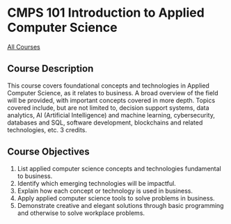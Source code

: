 # CMPS 101 Introduction to Applied Computer Science

[All Courses](courses)

## Course Description

This course covers foundational concepts and technologies in Applied Computer Science, as it relates to business. A broad overview of the field will be provided, with important concepts covered in more depth. Topics covered include, but are not limited to, decision support systems, data analytics, AI (Artificial Intelligence) and machine learning, cybersecurity, databases and SQL, software development, blockchains and related technologies, etc. 3 credits.

## Course Objectives

1) List applied computer science concepts and technologies fundamental to business.
2) Identify which emerging technologies will be impactful.
3) Explain how each concept or technology is used in business.
4) Apply applied computer science tools to solve problems in business.
5) Demonstrate creative and elegant solutions through basic programming and otherwise to solve workplace problems.
